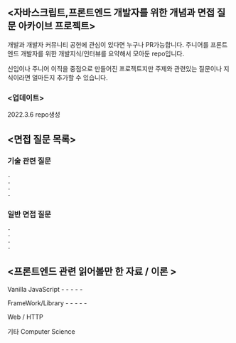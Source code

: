 ## <자바스크립트,프론트엔드 개발자를 위한 개념과 면접 질문 아카이브 프로젝트>

개발과 개발자 커뮤니티 공헌에 관심이 있다면 누구나 PR가능합니다. 주니어를 프론트엔드 개발자를 위한 개발지식/인터뷰를 요약해서 모아둔 repo입니다.

신입이나 주니어 이직을 중점으로 만들어진 프로젝트지만 주제와 관련있는 질문이나 지식이라면 얼마든지 추가할 수 있습니다.


### <업데이트>

2022.3.6 repo생성


## <면접 질문 목록>


### 기술 관련 질문
    -
    -
    -
    -


### 일반 면접 질문
    -
    -
    -
    -
    
    

## <프론트엔드 관련 읽어볼만 한 자료 / 이론 >

Vanilla JavaScript
    -
    -
    -
    -
    -
    
FrameWork/Library
    -
    -
    -
    -
    -
    
  
Web / HTTP

기타 Computer Science



